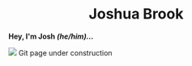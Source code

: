 <div align="center">
<h1>Joshua Brook</h1></div>

<b>Hey, I'm Josh <i>(he/him)...</i></b>


<img src="https://bit.ly/39bYxSq"> Git page under construction


<!-- A little bit about me, my journey and my skills. -->

<!-- - :computer: I’m currently working on a [letmegooglethat](http://letmegooglethat.com/) clone <i>[REPO]</i>
- :bread: Ask me about making sourdough bread
- :email: How to reach me: joshuabrookuk@gmail.com

| Project | Description | Tech | Repo/ Link
| ----------- | ----------- | ----------- | ----------- |
| [Nah-amazon](https://nah-mazon.web.app/) | Final 2 week Makers Project | MERN stack | [Github](https://github.com/TimCPB/Nah-Mazon)<br>[Deployment](https://nah-mazon.web.app/) |
| [Jjerbook](https://github.com/Emanuele-20/acebook-rails-template) | First Rails project | Rails | [Github](https://github.com/Emanuele-20/acebook-rails-template)<br>[Deployment](https://jjer.herokuapp.com/signup)|
| blank | blank | blank | blank |
| blank | blank | blank | blank |
| blank | blank | blank | blank |
| blank | blank | blank | blank | -->

